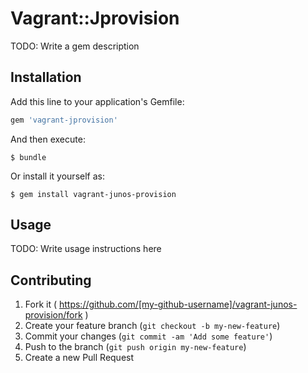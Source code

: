 # Vagrant::Jprovision

TODO: Write a gem description

## Installation

Add this line to your application's Gemfile:

```ruby
gem 'vagrant-jprovision'
```

And then execute:

    $ bundle

Or install it yourself as:

    $ gem install vagrant-junos-provision

## Usage

TODO: Write usage instructions here

## Contributing

1. Fork it ( https://github.com/[my-github-username]/vagrant-junos-provision/fork )
2. Create your feature branch (`git checkout -b my-new-feature`)
3. Commit your changes (`git commit -am 'Add some feature'`)
4. Push to the branch (`git push origin my-new-feature`)
5. Create a new Pull Request
